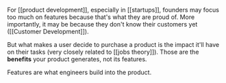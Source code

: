 For [[product development]], especially in [[startups]], founders may focus too much on features because that's what they are proud of. More importantly, it may be because they don't know their customers yet ([[Customer Development]]). 

But what makes a user decide to purchase a product is the impact it'll have on their tasks (very closely related to [[jobs theory]]). Those are the **benefits** your product generates, not its features. 

Features are what engineers build into the product. 